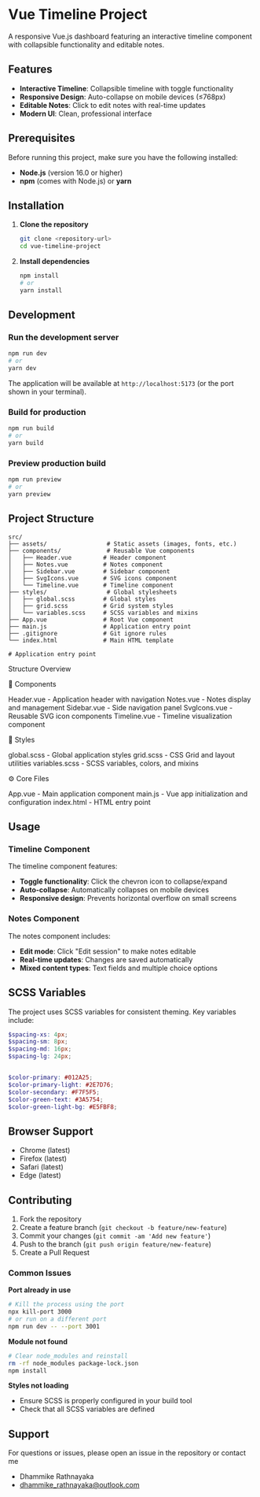 # Vue Timeline Project

A responsive Vue.js dashboard featuring an interactive timeline component with collapsible functionality and editable notes.

## Features

- **Interactive Timeline**: Collapsible timeline with toggle functionality
- **Responsive Design**: Auto-collapse on mobile devices (≤768px)
- **Editable Notes**: Click to edit notes with real-time updates
- **Modern UI**: Clean, professional interface

## Prerequisites

Before running this project, make sure you have the following installed:

- **Node.js** (version 16.0 or higher)
- **npm** (comes with Node.js) or **yarn**

## Installation

1. **Clone the repository**

   ```bash
   git clone <repository-url>
   cd vue-timeline-project
   ```

2. **Install dependencies**
   ```bash
   npm install
   # or
   yarn install
   ```

## Development

### Run the development server

```bash
npm run dev
# or
yarn dev
```

The application will be available at `http://localhost:5173` (or the port shown in your terminal).

### Build for production

```bash
npm run build
# or
yarn build
```

### Preview production build

```bash
npm run preview
# or
yarn preview
```

## Project Structure

```
src/
├── assets/                 # Static assets (images, fonts, etc.)
├── components/             # Reusable Vue components
│   ├── Header.vue         # Header component
│   ├── Notes.vue          # Notes component
│   ├── Sidebar.vue        # Sidebar component
│   ├── SvgIcons.vue       # SVG icons component
│   └── Timeline.vue       # Timeline component
├── styles/                 # Global stylesheets
│   ├── global.scss        # Global styles
│   ├── grid.scss          # Grid system styles
│   └── variables.scss     # SCSS variables and mixins
├── App.vue                # Root Vue component
├── main.js                # Application entry point
├── .gitignore             # Git ignore rules
└── index.html             # Main HTML template             

# Application entry point
```
Structure Overview

📁 Components

Header.vue - Application header with navigation
Notes.vue - Notes display and management
Sidebar.vue - Side navigation panel
SvgIcons.vue - Reusable SVG icon components
Timeline.vue - Timeline visualization component

🎨 Styles

global.scss - Global application styles
grid.scss - CSS Grid and layout utilities
variables.scss - SCSS variables, colors, and mixins

⚙️ Core Files

App.vue - Main application component
main.js - Vue app initialization and configuration
index.html - HTML entry point


## Usage

### Timeline Component

The timeline component features:

- **Toggle functionality**: Click the chevron icon to collapse/expand
- **Auto-collapse**: Automatically collapses on mobile devices
- **Responsive design**: Prevents horizontal overflow on small screens

### Notes Component

The notes component includes:

- **Edit mode**: Click "Edit session" to make notes editable
- **Real-time updates**: Changes are saved automatically
- **Mixed content types**: Text fields and multiple choice options

## SCSS Variables

The project uses SCSS variables for consistent theming. Key variables include:

```scss
$spacing-xs: 4px;
$spacing-sm: 8px;
$spacing-md: 16px;
$spacing-lg: 24px;


$color-primary: #012A25;
$color-primary-light: #2E7D76;
$color-secondary: #F7F5F5;
$color-green-text: #3A5754;
$color-green-light-bg: #E5FBF8;
```

## Browser Support

- Chrome (latest)
- Firefox (latest)
- Safari (latest)
- Edge (latest)

## Contributing

1. Fork the repository
2. Create a feature branch (`git checkout -b feature/new-feature`)
3. Commit your changes (`git commit -am 'Add new feature'`)
4. Push to the branch (`git push origin feature/new-feature`)
5. Create a Pull Request


### Common Issues

**Port already in use**

```bash
# Kill the process using the port
npx kill-port 3000
# or run on a different port
npm run dev -- --port 3001
```

**Module not found**

```bash
# Clear node_modules and reinstall
rm -rf node_modules package-lock.json
npm install
```

**Styles not loading**

- Ensure SCSS is properly configured in your build tool
- Check that all SCSS variables are defined

## Support

For questions or issues, please open an issue in the repository or contact me 
- Dhammike Rathnayaka 
- dhammike_rathnayaka@outlook.com
